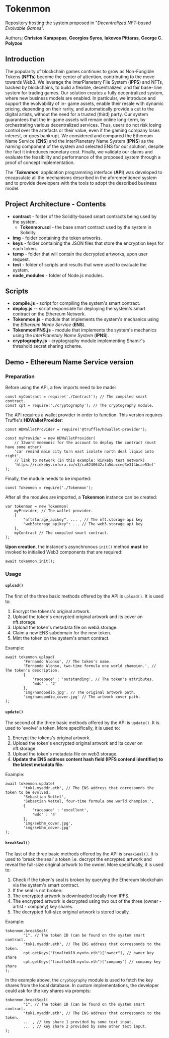 # Tokenmon

Repository hosting the system proposed in "*Decentralized NFT-based Evolvable Games*". 

Authors; **Christos Karapapas**, **Georgios Syros**, **Iakovos Pittaras**, **George C. Polyzos**

## Introduction

The popularity of blockchain games continues to grow as Non-Fungible Tokens (**NFTs**) become the center of attention, contributing to the move towards Web3. We leverage the InterPlanetary File System (**IPFS**) and NFTs, backed by blockchains, to build a flexible, decentralized, and fair base- line system for trading games. Our solution creates a fully decentralized system, where new business models are enabled. In particular, we introduce and support the evolvability of in- game assets, enable their resale with dynamic pricing, depending on their rarity, and automatically provide a cut to the digital artists, without the need for a trusted (third) party. Our system guarantees that the in-game assets will remain online long-term, by orchestrating various decentralized services. Thus, users do not risk losing control over the artefacts or their value, even if the gaming company loses interest, or goes bankrupt. We considered and compared the Ethereum Name Service (**ENS**) and the InterPlanetary Name System (**IPNS**) as the naming component of the system and selected ENS for our solution, despite the fact it introduces monetary cost. Finally, we validate our claims and evaluate the feasibility and performance of the proposed system through a proof of concept implementation.

The '_**Tokenmon**_' application programming interface (**API**) was developed to encapsulate all the mechanisms described in the aforementioned system and to provide developers with the tools to adopt the described business model.

## Project Architecture - Contents

- **contract** - folder of the Solidity-based smart contracts being used by the system.
  - **Tokenmon.sol** - the base smart contract used by the system in Solidity.
- **img** - folder containing the token artworks.
- **keys** - folder containing the JSON files that store the encryption keys for each token.
- **temp** - folder that will contain the decrypted artworks, upon user request.
- **test** - folder of scripts and results that were used to evaluate the system.
- **node_modules** - folder of Node.js modules.

## Scripts

- **compile.js** - script for compiling the system's smart contract.
- **deploy.js** -- script responsible for deploying the system's smart contract on the Ethereum Network.
- **Tokenmon.js** - module that implements the system's mechanics using the *Ethereum Name Service* (**ENS**).
- **TokenmonIPNS.js** - module that implements the system's mechanics using the *InterPlanetary Name System* (**IPNS**).
- **cryptography.js** - cryptography module implementing Shamir's threshold secret sharing scheme.

## Demo - Ethereum Name Service version

### Preparation

Before using the API, a few imports need to be made:

```
const myContract = require('./Contract'); // The compiled smart contract.
const cpt = require('./cryptography'); // The cryptography module.
```

The API requires a wallet provider in order to function. This version requires Truffle's **HDWalletProvider**:

```
const HDWalletProvider = require('@truffle/hdwallet-provider');

const myProvider = new HDWalletProvider(
    // 12word mnemonic for the account to deploy the contract (must have some ether)
    'car remind main city turn east isolate north deal liquid into right',
    // link to network (in this example: Rinkeby test network)
    'https://rinkeby.infura.io/v3/ca6240642afa5dacced3e314bcae53ef'
);
```

Finally, the module needs to be imported:

```
const Tokenmon = require('./Tokenmon');
```

After all the modules are imported, a **Tokenmon** instance can be created:

```
var tokenmon = new Tokenmon(
    myProvider, // The wallet provider.
    {
        "nftstorage_apikey": ... , // The nft.storage api key
        "web3storage_apikey": ... // The web3.storage api key
    },
    myContract // The compiled smart contract.
);
```

**Upon creation**, the instance's asynchronous `init()` method **must** be invoked to initialied Web3 components that are required:

```
await tokenmon.init(); 
```

### Usage

#### `upload()`

The first of the three basic methods offered by the API is `upload()`. It is used to:
1. Encrypt the tokens's original artwork.
2. Upload the token's encrypted original artwork and its cover on nft.storage.
3. Upload the token's metadata file on web3.storage.
4. Claim a new ENS subdomain for the new token.
5. Mint the token on the system's smart contract.

Example:

```
await tokenmon.upload(
        'Fernando Alonso', // The token's name.
        'Fernando Alonso, two-time formula one world champion.', // The token's description.
        {
            'racepace' : 'outstanding', // The token's attributes.
            'wdc' : '2'
        },
        'img/nanopodio.jpg', // The original artwork path.
        'img/nanopodio_cover.jpg' // The artwork cover path.
);
```

#### `update()`

The second of the three basic methods offered by the API is `update()`. It is used to 'evolve' a token. More specifically, it is used to:
1. Encrypt the tokens's original artwork.
2. Upload the token's encrypted original artwork and its cover on nft.storage.
3. Upload the token's metadata file on web3.storage.
4. **Update the ENS address content hash field (IPFS contend identifier) to the latest metadata file.**

Example:

```
await tokenmon.update(
        "tok1.myaddr.eth", // The ENS address that corresponds the token to be evolved.
        'Sebastian Vettel',
        'Sebastian Vettel, four-time formula one world champion.',
        {
            'racepace' : 'excellent',
            'wdc' : '4'
        },
        'img/sebhm_cover.jpg',
        'img/sebhm_cover.jpg'
);
```

#### `breakSeal()`

The last of the three basic methods offered by the API is `breakSeal()`. It is used to 'break the seal' a token i.e. decrypt the encrypted artwork and reveal the full-size original artwork to the owner. More specifically, it is used to:
1. Check if the token's seal is broken by querying the Ethereum blockchain via the system's smart contract.
2. If the seal is not broken:
  1. The encrypted artwork is downloaded locally from IPFS.
  2. The encrypted artwork is decrypted using two out of the three (owner - artist - company) key shares.
  3. The decrypted full-size original artwork is stored locally.

Example:

```
tokenmon.breakSeal(
        "1", // The token ID (can be found on the system smart contract.
        "tok1.myaddr.eth", // The ENS address that corresponds to the token.
        cpt.getKeys("finaltok10.nyxto.eth")["owner"], // owner key share
        cpt.getKeys("finaltok10.nyxto.eth")["company"] // company key share
);
```

In the example above, the `cryptography` module is used to fetch the key shares from the local database. In custom implementations, the developer could ask for the key shares via prompts:


```
tokenmon.breakSeal(
        "1", // The token ID (can be found on the system smart contract.
        "tok1.myaddr.eth", // The ENS address that corresponds to the token.
        ... , // key share 1 provided by some text input.
        ... , // key share 2 provided by some other text input.
);
```